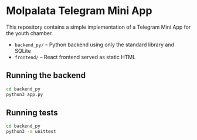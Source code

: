 # Molpalata Telegram Mini App

This repository contains a simple implementation of a Telegram Mini App for the youth chamber.

* `backend_py/` – Python backend using only the standard library and SQLite
* `frontend/` – React frontend served as static HTML

## Running the backend

```bash
cd backend_py
python3 app.py
```

## Running tests

```bash
cd backend_py
python3 -m unittest
```

